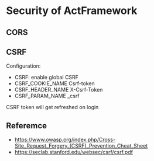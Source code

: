 # Security of ActFramework

## CORS

## CSRF

Configuration:

 * CSRF: enable global CSRF
 * CSRF_COOKIE_NAME Csrf-token
 * CSRF_HEADER_NAME X-Csrf-Token
 * CSRF_PARAM_NAME _csrf

CSRF token will get refreshed on login

## Referemce

* https://www.owasp.org/index.php/Cross-Site_Request_Forgery_(CSRF)_Prevention_Cheat_Sheet
* https://seclab.stanford.edu/websec/csrf/csrf.pdf
